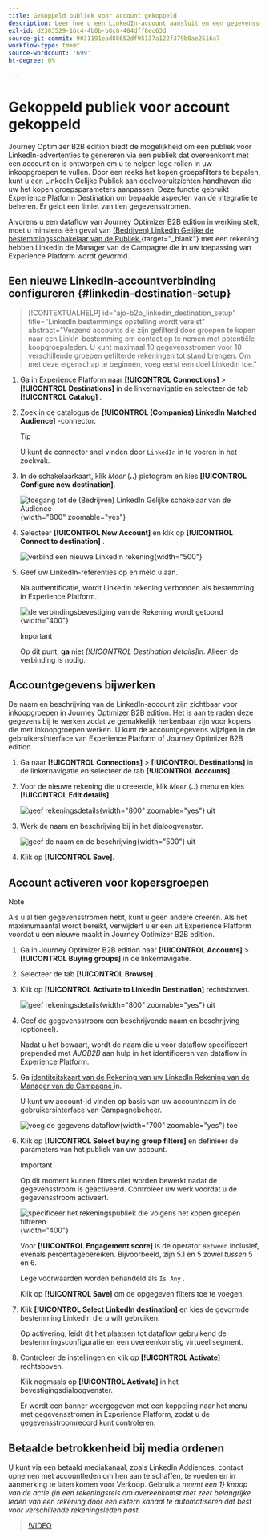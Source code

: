 ```yaml
---
title: Gekoppeld publiek voor account gekoppeld
description: Leer hoe u een LinkedIn-account aansluit en een gegevensstroom activeert voor inkoopgroepen.
exl-id: d2303529-16c4-4b0b-b8c8-404dff8ec63d
source-git-commit: 9031191ead88652df95137a122f379b0ae2516a7
workflow-type: tm+mt
source-wordcount: '699'
ht-degree: 0%

---
```


# Gekoppeld publiek voor account gekoppeld

Journey Optimizer B2B edition biedt de mogelijkheid om een publiek voor LinkedIn-advertenties te genereren via een publiek dat overeenkomt met een account en is ontworpen om u te helpen lege rollen in uw inkoopgroepen te vullen. Door een reeks het kopen groepsfilters te bepalen, kunt u een LinkedIn Gelijke Publiek aan doelvooruitzichten handhaven die uw het kopen groepsparameters aanpassen. Deze functie gebruikt Experience Platform Destination om bepaalde aspecten van de integratie te beheren. Er geldt een limiet van tien gegevensstromen.

Alvorens u een dataflow van Journey Optimizer B2B edition in werking stelt, moet u minstens één geval van [ (Bedrijven) LinkedIn Gelijke de bestemmingsschakelaar van de Publiek ](https://experienceleague.adobe.com/nl/docs/experience-platform/destinations/catalog/social/linkedin#connect){target="_blank"} met een rekening hebben LinkedIn de Manager van de Campagne die in uw toepassing van Experience Platform wordt gevormd.

## Een nieuwe LinkedIn-accountverbinding configureren {#linkedin-destination-setup}

>[!CONTEXTUALHELP]
>id="ajo-b2b_linkedin_destination_setup"
>title="LinkedIn bestemmings opstelling wordt vereist"
>abstract="Verzend accounts die zijn gefilterd door groepen te kopen naar een LinkIn-bestemming om contact op te nemen met potentiële koopgroepsleden. U kunt maximaal 10 gegevensstromen voor 10 verschillende groepen gefilterde rekeningen tot stand brengen. Om met deze eigenschap te beginnen, voeg eerst een doel Linkedin toe."

1. Ga in Experience Platform naar **[!UICONTROL Connections]** > **[!UICONTROL Destinations]** in de linkernavigatie en selecteer de tab **[!UICONTROL Catalog]** .

1. Zoek in de catalogus de **[!UICONTROL (Companies) LinkedIn Matched Audience]** -connector.

   >[!TIP]
   >
   >U kunt de connector snel vinden door `LinkedIn` in te voeren in het zoekvak.

1. In de schakelaarkaart, klik _Meer_ (**..**) pictogram en kies **[!UICONTROL Configure new destination]**.

   ![ toegang tot de (Bedrijven) LinkedIn Gelijke schakelaar van de Audience ](./assets/aep-destinations-catalog-linkedin.png){width="800" zoomable="yes"}

1. Selecteer **[!UICONTROL New Account]** en klik op **[!UICONTROL Connect to destination]** .

   ![ verbind een nieuwe LinkedIn rekening ](./assets/aep-destinations-catalog-linkedin-new-account.png){width="500"}

1. Geef uw LinkedIn-referenties op en meld u aan.

   Na authentificatie, wordt LinkedIn rekening verbonden als bestemming in Experience Platform.

   ![ de verbindingsbevestiging van de Rekening wordt getoond ](./assets/aep-destinations-catalog-linkedin-connected.png){width="400"}

   >[!IMPORTANT]
   >
   >Op dit punt, **ga** niet _[!UICONTROL Destination details]_&#x200B;in. Alleen de verbinding is nodig.

## Accountgegevens bijwerken

De naam en beschrijving van de LinkedIn-account zijn zichtbaar voor inkoopgroepen in Journey Optimizer B2B edition. Het is aan te raden deze gegevens bij te werken zodat ze gemakkelijk herkenbaar zijn voor kopers die met inkoopgroepen werken. U kunt de accountgegevens wijzigen in de gebruikersinterface van Experience Platform of Journey Optimizer B2B edition.

1. Ga naar **[!UICONTROL Connections]** > **[!UICONTROL Destinations]** in de linkernavigatie en selecteer de tab **[!UICONTROL Accounts]** .

1. Voor de nieuwe rekening die u creeerde, klik _Meer_ (**..**) menu en kies **[!UICONTROL Edit details]**.

   ![ geef rekeningsdetails ](./assets/aep-destinations-accounts-edit-details.png){width="800" zoomable="yes"} uit

1. Werk de naam en beschrijving bij in het dialoogvenster.

   ![ geef de naam en de beschrijving ](./assets/destinations-linkedin-account-edit-details-dialog.png){width="500"} uit

1. Klik op **[!UICONTROL Save]**.

## Account activeren voor kopersgroepen

>[!NOTE]
>
>Als u al tien gegevensstromen hebt, kunt u geen andere creëren. Als het maximumaantal wordt bereikt, verwijdert u er een uit Experience Platform voordat u een nieuwe maakt in Journey Optimizer B2B edition.

1. Ga in Journey Optimizer B2B edition naar **[!UICONTROL Accounts]** > **[!UICONTROL Buying groups]** in de linkernavigatie.

1. Selecteer de tab **[!UICONTROL Browse]** .

1. Klik op **[!UICONTROL Activate to LinkedIn Destination]** rechtsboven.

   ![ geef rekeningsdetails ](./assets/activate-linkedin-destination.png){width="800" zoomable="yes"} uit

1. Geef de gegevensstroom een beschrijvende naam en beschrijving (optioneel).

   Nadat u het bewaart, wordt de naam die u voor dataflow specificeert prepended met _AJOB2B_ aan hulp in het identificeren van dataflow in Experience Platform.

1. Ga [ identiteitskaart van de Rekening van uw LinkedIn Rekening van de Manager van de Campagne ](https://www.linkedin.com/help/lms/answer/a424270) in.

   U kunt uw account-id vinden op basis van uw accountnaam in de gebruikersinterface van Campagnebeheer.

   ![ voeg de gegevens dataflow ](./assets/destinations-linkedin-activate-details.png){width="700" zoomable="yes"} toe

1. Klik op **[!UICONTROL Select buying group filters]** en definieer de parameters van het publiek van uw account.

   >[!IMPORTANT]
   >
   >Op dit moment kunnen filters niet worden bewerkt nadat de gegevensstroom is geactiveerd. Controleer uw werk voordat u de gegevensstroom activeert.

   ![ specificeer het rekeningspubliek die volgens het kopen groepen filtreren ](./assets/destinations-linkedin-activate-buying-group-filters.png){width="400"}

   Voor **[!UICONTROL Engagement score]** is de operator `Between` inclusief, evenals percentagebereiken. Bijvoorbeeld, zijn 5.1 en 5 zowel _tussen_ 5 en 6.

   Lege voorwaarden worden behandeld als `Is Any` .

   Klik op **[!UICONTROL Save]** om de opgegeven filters toe te voegen.

1. Klik **[!UICONTROL Select LinkedIn destination]** en kies de gevormde bestemming LinkedIn die u wilt gebruiken.

   Op activering, leidt dit het plaatsen tot dataflow gebruikend de bestemmingsconfiguratie en een overeenkomstig virtueel segment.

1. Controleer de instellingen en klik op **[!UICONTROL Activate]** rechtsboven.

   Klik nogmaals op **[!UICONTROL Activate]** in het bevestigingsdialoogvenster.

   Er wordt een banner weergegeven met een koppeling naar het menu met gegevensstromen in Experience Platform, zodat u de gegevensstroomrecord kunt controleren.

## Betaalde betrokkenheid bij media ordenen

U kunt via een betaald mediakanaal, zoals LinkedIn Addiences, contact opnemen met accountleden om hen aan te schaffen, te voeden en in aanmerking te laten komen voor Verkoop. Gebruik a _neemt een 1&rbrace; knoop van de actie &lbrace;in een rekeningsreis om overeenkomst met zeer belangrijke leden van een rekening door een extern kanaal te automatiseren dat best voor verschillende rekeningsleden past._

>[!VIDEO](https://video.tv.adobe.com/v/3448678/?learn=on&captions=dut)
